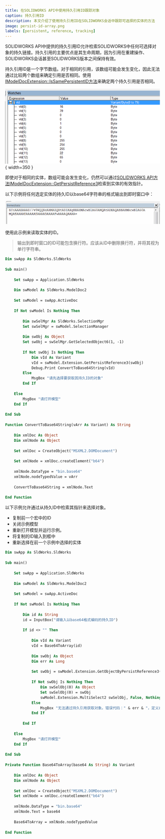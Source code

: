 ```yaml
---
title: 在SOLIDWORKS API中使用持久引用ID跟踪对象
caption: 持久引用ID
description: 本文介绍了使用持久引用ID在SOLIDWORKS会话中跟踪可选择的实体的方法
image: persist-id-array.png
labels: [persistent, reference, tracking]
---
```


SOLIDWORKS API中提供的持久引用ID允许检索SOLIDWORKS中任何可选择对象的持久链接。持久引用的主要优点是其生命周期，因为引用在重建操作、SOLIDWORKS会话甚至SOLIDWORKS版本之间保持有效。

持久引用ID是一个字节数组。对于相同的引用，该数组可能会发生变化，因此无法通过比较两个数组来确定引用是否相同。使用[IModelDocExtension::IsSamePersistentID方法](https://help.solidworks.com/2017/english/api/sldworksapi/solidworks.interop.sldworks~solidworks.interop.sldworks.imodeldocextension~issamepersistentid.html)来确定两个持久引用是否相同。

![在VBA编辑器的监视窗口中显示的持久引用的字节数组](persist-id-array.png){ width=350 }

即使对于相同的实体，数组可能会发生变化，仍然可以通过[SOLIDWORKS API方法IModelDocExtension::GetPersistReference3](https://help.solidworks.com/2017/english/api/sldworksapi/solidworks.interop.sldworks~solidworks.interop.sldworks.imodeldocextension~getpersistreference3.html)检索到实体的有效指针。

以下示例将任何选定实体的持久ID以base64字符串的格式输出到即时窗口中：

![将持久引用ID转换为base64字符串后在VBA编辑器的即时窗口中显示](immediate-window-persist-id.png)

使用此示例来读取实体的ID。

> 输出到即时窗口的ID可能包含换行符。应该从ID中删除换行符，并将其视为单行字符串。

```vb
Dim swApp As SldWorks.SldWorks

Sub main()

    Set swApp = Application.SldWorks
    
    Dim swModel As SldWorks.ModelDoc2
    
    Set swModel = swApp.ActiveDoc
    
    If Not swModel Is Nothing Then
        
        Dim swSelMgr As SldWorks.SelectionMgr
        Set swSelMgr = swModel.SelectionManager
        
        Dim swObj As Object
        Set swObj = swSelMgr.GetSelectedObject6(1, -1)
        
        If Not swObj Is Nothing Then
            Dim vId As Variant
            vId = swModel.Extension.GetPersistReference3(swObj)
            Debug.Print ConvertToBase64String(vId)
        Else
            MsgBox "请先选择要获取其持久ID的对象"
        End If
        
    Else
        MsgBox "请打开模型"
    End If
    
End Sub

Function ConvertToBase64String(vArr As Variant) As String
    
    Dim xmlDoc As Object
    Dim xmlNode As Object
    
    Set xmlDoc = CreateObject("MSXML2.DOMDocument")
    
    Set xmlNode = xmlDoc.createElement("b64")
    
    xmlNode.DataType = "bin.base64"
    xmlNode.nodeTypedValue = vArr
    
    ConvertToBase64String = xmlNode.Text
    
End Function
```



以下示例允许通过从持久ID中检索其指针来选择对象。

* 复制前一个宏中的ID
* 关闭示例模型
* 重新打开模型并运行示例。
* 将复制的ID输入到框中
* 重新选择在前一个示例中选择的实体

```vb
Dim swApp As SldWorks.SldWorks

Sub main()

    Set swApp = Application.SldWorks
    
    Dim swModel As SldWorks.ModelDoc2
    
    Set swModel = swApp.ActiveDoc
    
    If Not swModel Is Nothing Then
        
        Dim id As String
        id = InputBox("请输入以base64格式编码的持久ID")
        
        If id <> "" Then
            
            Dim vId As Variant
            vId = Base64ToArray(id)
            
            Dim swObj As Object
            Dim err As Long
            
            Set swObj = swModel.Extension.GetObjectByPersistReference3(vId, err)
            
            If Not swObj Is Nothing Then
                Dim swSelObj(0) As Object
                Set swSelObj(0) = swObj
                swModel.Extension.MultiSelect2 swSelObj, False, Nothing
            Else
                MsgBox "无法通过持久引用获取对象。错误代码：" & err & "，定义在swPersistReferencedObjectStates_e中"
            End If
            
        End If
        
    Else
        MsgBox "请打开模型"
    End If
    
End Sub

Private Function Base64ToArray(base64 As String) As Variant
    
    Dim xmlDoc As Object
    Dim xmlNode As Object
    
    Set xmlDoc = CreateObject("MSXML2.DOMDocument")
    Set xmlNode = xmlDoc.createElement("b64")
    
    xmlNode.DataType = "bin.base64"
    xmlNode.Text = base64
    
    Base64ToArray = xmlNode.nodeTypedValue
  
End Function
```